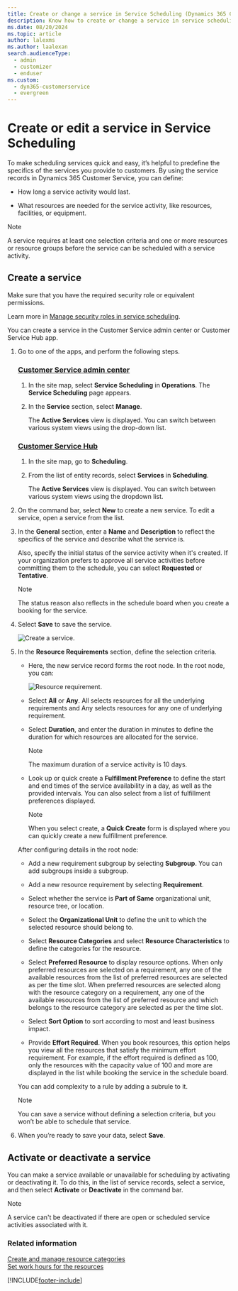 ```yaml
---
title: Create or change a service in Service Scheduling (Dynamics 365 Customer Service)
description: Know how to create or change a service in service scheduling in Dynamics 365 Customer Service.
ms.date: 08/20/2024
ms.topic: article
author: lalexms
ms.author: laalexan
search.audienceType: 
  - admin
  - customizer
  - enduser
ms.custom: 
  - dyn365-customerservice
  - evergreen
---
```


# Create or edit a service in Service Scheduling

To make scheduling services quick and easy, it’s helpful to predefine the specifics of the services you provide to customers. By using the service records in Dynamics 365 Customer Service, you can define:  
  
-   How long a service activity would last.
  
-   What resources are needed for the service activity, like resources, facilities, or equipment.
  
> [!NOTE]
> A service requires at least one selection criteria and one or more resources or resource groups before the service can be scheduled with a service activity.

## Create a service
  
Make sure that you have the required security role or equivalent permissions. 

Learn more in [Manage security roles in service scheduling](manage-security-roles.md).

You can create a service in the Customer Service admin center or Customer Service Hub app.

1. Go to one of the apps, and perform the following steps.

   ### [Customer Service admin center](#tab/customerserviceadmincenter)

    1. In the site map, select **Service Scheduling** in **Operations**. The **Service Scheduling** page appears.
    2. In the **Service** section, select **Manage**.
        
        The **Active Services** view is displayed. You can switch between various system views using the drop-down list.  

   ### [Customer Service Hub](#tab/customerservicehub)

    1. In the site map, go to **Scheduling**.
    2. From the list of entity records, select **Services** in **Scheduling**.
       
       The **Active Services** view is displayed. You can switch between various system views using the dropdown list.

2. On the command bar, select **New** to create a new service. To edit a service, open a service from the list.  
  
3. In the **General** section, enter a **Name** and **Description** to reflect the specifics of the service and describe what the service is. </br>

   Also, specify the initial status of the service activity when it's created. If your organization prefers to approve all service activities before committing them to the schedule, you can select **Requested** or **Tentative**.

   > [!NOTE]
   > The status reason also reflects in the schedule board when you create a booking for the service.

4. Select **Save** to save the service.

   ![Create a service.](../media/service_cs_activity.png)

5. In the **Resource Requirements** section, define the selection criteria.

    - Here, the new service record forms the root node. In the root node, you can:

      ![Resource requirement.](../media/resource-requirement-csh.png)

     - Select **All** or **Any**. All selects resources for all the underlying requirements and Any selects resources for any one of underlying requirement.

     - Select **Duration**, and enter the duration in minutes to define the duration for which resources are allocated for the service. 

        > [!NOTE]
        > The maximum duration of a service activity is 10 days.

     - Look up or quick create a **Fulfillment Preference** to define the start and end times of the service availability in a day, as well as the provided intervals. You can also select from a list of fulfillment preferences displayed. 
        > [!NOTE]
        > When you select create, a **Quick Create** form is displayed where you can quickly create a new fulfillment preference.

     After configuring details in the root node: </br>
        
    - Add a new requirement subgroup by selecting **Subgroup**. You can add subgroups inside a subgroup.
    - Add a new resource requirement by selecting **Requirement**. 

   - Select whether the service is **Part of Same** organizational unit, resource tree, or location.
  
   - Select the **Organizational Unit** to define the unit to which the selected resource should belong to.
   - Select **Resource Categories**  and select **Resource Characteristics** to define the categories for the resource.
   - Select **Preferred Resource** to display resource options. When only preferred resources are selected on a requirement, any one of the available resources from the list of preferred resources are selected as per the time slot. When preferred resources are selected along with the resource category on a requirement, any one of the available resources from the list of preferred resource and which belongs to the resource category are selected as per the time slot.
   - Select **Sort Option** to sort according to most and least business impact.
   - Provide **Effort Required**. When you book resources, this option helps you view all the resources that satisfy the minimum effort requirement. For example, if the effort required is defined as 100, only the resources with the capacity value of 100 and more are displayed in the list while booking the service in the schedule board.

   You can add complexity to a rule by adding a subrule to it.  
   > [!NOTE]
   >  You can save a service without defining a selection criteria, but you won’t be able to schedule that service.   

7.  When you’re ready to save your data, select **Save**.  
  
## Activate or deactivate a service  
 You can make a service available or unavailable for scheduling by activating or deactivating it. To do this, in the list of service records, select a service, and then select **Activate** or **Deactivate** in the command bar.  

> [!NOTE]
> A service can't be deactivated if there are open or scheduled service activities associated with it.
  
### Related information 

[Create and manage resource categories](resource-categories-service-scheduling.md)   
[Set work hours for the resources](resources-service-scheduling.md#set-work-hours-for-the-resources)


[!INCLUDE[footer-include](../../includes/footer-banner.md)]
